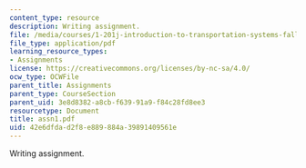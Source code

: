 ```yaml
---
content_type: resource
description: Writing assignment.
file: /media/courses/1-201j-introduction-to-transportation-systems-fall-2006/42e6dfdad2f8e889884a39891409561e_assn1.pdf
file_type: application/pdf
learning_resource_types:
- Assignments
license: https://creativecommons.org/licenses/by-nc-sa/4.0/
ocw_type: OCWFile
parent_title: Assignments
parent_type: CourseSection
parent_uid: 3e8d8382-a8cb-f639-91a9-f84c28fd8ee3
resourcetype: Document
title: assn1.pdf
uid: 42e6dfda-d2f8-e889-884a-39891409561e
---
```

Writing assignment.